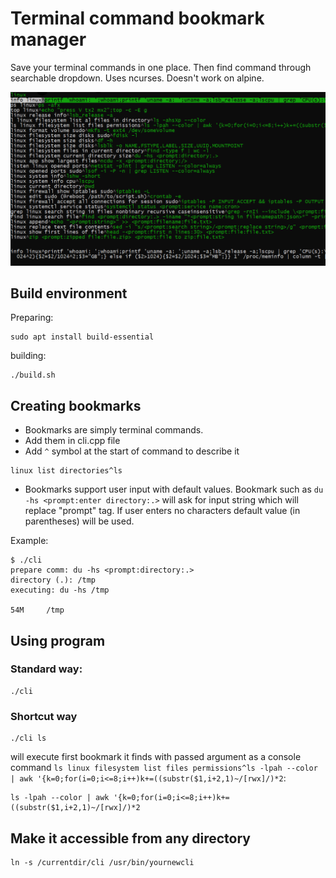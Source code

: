 # Terminal command bookmark manager

Save your terminal commands in one place. 
Then find command through searchable dropdown.
Uses ncurses. 
Doesn't work on alpine.

![Default program view](cli.png)

## Build environment
Preparing:
```console
sudo apt install build-essential
```
building:
```console
./build.sh
```
## Creating bookmarks
* Bookmarks are simply terminal commands.
* Add them in cli.cpp file
* Add `^` symbol at the start of command to describe it
```console
linux list directories^ls
```
* Bookmarks support user input with default values. Bookmark such as `du -hs <prompt:enter directory:.>` will ask for input string which will replace "prompt" tag. If user enters no characters default value (in parentheses) will be used.

Example:
```console
$ ./cli
prepare comm: du -hs <prompt:directory:.>
directory (.): /tmp
executing: du -hs /tmp

54M     /tmp
```

## Using program

### Standard way:
```console
./cli
```

### Shortcut way
```console
./cli ls
```
will execute first bookmark it finds with passed argument as a console command `ls linux filesystem list files permissions^ls -lpah --color | awk '{k=0;for(i=0;i<=8;i++)k+=((substr($1,i+2,1)~/[rwx]/)*2`: 
```console
ls -lpah --color | awk '{k=0;for(i=0;i<=8;i++)k+=((substr($1,i+2,1)~/[rwx]/)*2
```


## Make it accessible from any directory
```console
ln -s /currentdir/cli /usr/bin/yournewcli
```